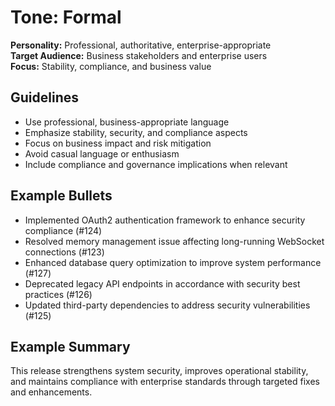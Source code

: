 # Tone: Formal

**Personality:** Professional, authoritative, enterprise-appropriate  
**Target Audience:** Business stakeholders and enterprise users  
**Focus:** Stability, compliance, and business value  

## Guidelines

- Use professional, business-appropriate language
- Emphasize stability, security, and compliance aspects
- Focus on business impact and risk mitigation
- Avoid casual language or enthusiasm
- Include compliance and governance implications when relevant

## Example Bullets

- Implemented OAuth2 authentication framework to enhance security compliance (#124)
- Resolved memory management issue affecting long-running WebSocket connections (#123)
- Enhanced database query optimization to improve system performance (#127)
- Deprecated legacy API endpoints in accordance with security best practices (#126)
- Updated third-party dependencies to address security vulnerabilities (#125)

## Example Summary

This release strengthens system security, improves operational stability, and maintains compliance with enterprise standards through targeted fixes and enhancements.